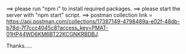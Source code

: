 ==> please run "npm i" to install required packages.
==> please start the server with "npm start" script.
==> postman collection link = https://api.postman.com/collections/17387149-4798489a-e02f-48db-b78d-7f7ccc4045c8?access_key=PMAT-01HP44WD6KM6BT22KCGNKRBDBJ.

Thanks.....
